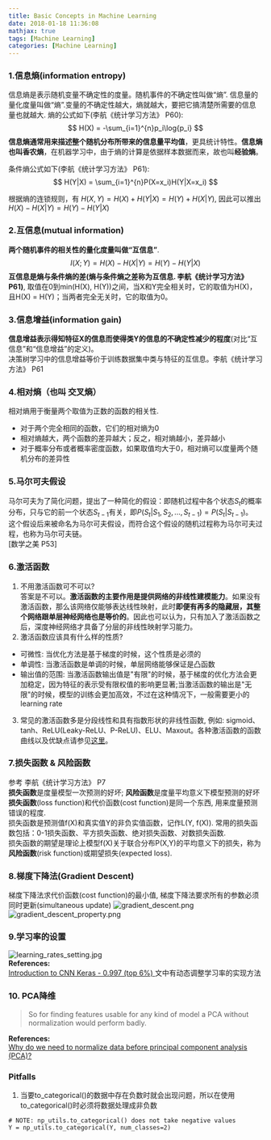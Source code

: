 ```yaml
---
title: Basic Concepts in Machine Learning
date: 2018-01-18 11:36:08
mathjax: true
tags: [Machine Learning]
categories: [Machine Learning]
---
```


### 1.信息熵(information entropy)
信息熵是表示随机变量不确定性的度量。随机事件的不确定性叫做“熵”. 信息量的量化度量叫做“熵”.变量的不确定性越大，熵就越大，要把它搞清楚所需要的信息量也就越大. 熵的公式如下(李航《统计学习方法》 P60):  
$$
H(X) = -\sum_{i=1}^{n}p_i\log{p_i}
$$
**信息熵通常用来描述整个随机分布所带来的信息量平均值**，更具统计特性。**信息熵也叫香农熵**，在机器学习中，由于熵的计算是依据样本数据而来，故也叫**经验熵**。  

条件熵公式如下(李航《统计学习方法》 P61):  
$$
H(Y|X) = \sum_{i=1}^{n}P(X=x_i)H(Y|X=x_i)
$$

根据熵的连锁规则，有 $H(X,Y) = H(X) + H(Y|X) = H(Y) + H(X|Y)$, 因此可以推出$H(X) - H(X|Y) = H(Y) - H(Y|X)$

### 2.互信息(mutual information)
**两个随机事件的相关性的量化度量叫做“互信息”**.  
$$
I(X;Y) = H(X) - H(X|Y) = H(Y) - H(Y|X)
$$
**互信息是熵与条件熵的差(熵与条件熵之差称为互信息. 李航《统计学习方法》P61)**, 取值在0到min(H(X), H(Y))之间，当X和Y完全相关时，它的取值为H(X)，且H(X) = H(Y)；当两者完全无关时，它的取值为0。

### 3.信息增益(information gain)
**信息增益表示得知特征X的信息而使得类Y的信息的不确定性减少的程度**(对比“互信息”和“信息增益”的定义)。  
决策树学习中的信息增益等价于训练数据集中类与特征的互信息。李航《统计学习方法》 P61  

### 4.相对熵（也叫 交叉熵）
相对熵用于衡量两个取值为正数的函数的相关性.  
+ 对于两个完全相同的函数，它们的相对熵为0
+ 相对熵越大，两个函数的差异越大；反之，相对熵越小，差异越小
+ 对于概率分布或者概率密度函数，如果取值均大于0，相对熵可以度量两个随机分布的差异性

### 5.马尔可夫假设
马尔可夫为了简化问题，提出了一种简化的假设：即随机过程中各个状态$S_t$的概率分布，只与它的前一个状态$S_{t-1}$有关，即$P(S_t|S_1, S_2,..., S_{t-1}) = P(S_t|S_{t-1})$。  
这个假设后来被命名为马尔可夫假设，而符合这个假设的随机过程称为马尔可夫过程，也称为马尔可夫链。  
[数学之美 P53]  

### 6.激活函数
1. 不用激活函数可不可以?  
 答案是不可以。**激活函数的主要作用是提供网络的非线性建模能力**。如果没有激活函数，那么该网络仅能够表达线性映射，此时**即便有再多的隐藏层，其整个网络跟单层神经网络也是等价的**。因此也可以认为，只有加入了激活函数之后，深度神经网络才具备了分层的非线性映射学习能力。
2. 激活函数应该具有什么样的性质?  
 * 可微性: 当优化方法是基于梯度的时候，这个性质是必须的
 * 单调性: 当激活函数是单调的时候，单层网络能够保证是凸函数
 * 输出值的范围: 当激活函数输出值是"有限"的时候，基于梯度的优化方法会更加稳定，因为特征的表示受有限权值的影响更显著;当激活函数的输出是"无限"的时候，模型的训练会更加高效，不过在这种情况下，一般需要更小的learning rate
3. 常见的激活函数多是分段线性和具有指数形状的非线性函数, 例如: sigmoid、tanh、ReLU(Leaky-ReLU、P-ReLU)、ELU、Maxout。各种激活函数的函数曲线以及优缺点请参见[这里][深度学习笔记(三)：激活函数和损失函数]。

### 7.损失函数 & 风险函数
参考 李航《统计学习方法》 P7  
**损失函数**是度量模型一次预测的好坏; **风险函数**是度量平均意义下模型预测的好坏  
**损失函数**(loss function)和代价函数(cost function)是同一个东西, 用来度量预测错误的程度.  
损失函数是预测值f(X)和真实值Y的非负实值函数，记作L(Y, f(X)). 常用的损失函数包括：0-1损失函数、平方损失函数、绝对损失函数、对数损失函数.  
损失函数的期望是理论上模型f(X)关于联合分布P(X,Y)的平均意义下的损失，称为**风险函数**(risk function)或期望损失(expected loss).  

<!-- References -->
[深度学习笔记(三)：激活函数和损失函数]: http://blog.csdn.net/u014595019/article/details/52562159

### 8.梯度下降法(Gradient Descent)
梯度下降法求代价函数(cost function)的最小值, 梯度下降法要求所有的参数必须同时更新(simultaneous update)
![gradient_descent.png](./gradient_descent.png)
![gradient_descent_property.png](./gradient_descent_property.png)

### 9.学习率的设置
![learning_rates_setting.jpg](./learning_rates_setting.jpg)  
**References:**  
[Introduction to CNN Keras - 0.997 (top 6%)
](https://www.kaggle.com/yassineghouzam/introduction-to-cnn-keras-0-997-top-6)文中有动态调整学习率的实现方法

### 10. PCA降维
> So for finding features usable for any kind of model a PCA without normalization would perform badly.

**References:**  
[Why do we need to normalize data before principal component analysis (PCA)?](https://stats.stackexchange.com/questions/69157/why-do-we-need-to-normalize-data-before-principal-component-analysis-pca?newreg=4f0cdbec11ff4d99ab86a607041a459d)

### Pitfalls
1. 当要to_categorical()的数据中存在负数时就会出现问题，所以在使用to_categorical()时必须将数据处理成非负数
```
# NOTE: np_utils.to_categorical() does not take negative values
Y = np_utils.to_categorical(Y, num_classes=2)
```